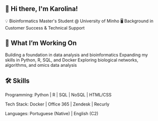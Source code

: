 ## 👋 Hi there, I'm Karolina!

💡 Bioinformatics Master's Student @ University of Minho
🖥️ Background in Customer Success & Technical Support
 
## 🚀 What I’m Working On
Building a foundation in data analysis and bioinformatics
Expanding my skills in Python, R, SQL, and Docker
Exploring biological networks, algorithms, and omics data analysis

## 🛠️ Skills
Programming: Python | R | SQL | NoSQL | HTML/CSS

Tech Stack: Docker | Office 365 | Zendesk | Recurly

Languages: Portuguese (Native) | English (C2)

<!--
**klopesb/klopesb** is a ✨ _special_ ✨ repository because its `README.md` (this file) appears on your GitHub profile.

Here are some ideas to get you started:

- 🔭 I’m currently working on ...
- 🌱 I’m currently learning ...
- 👯 I’m looking to collaborate on ...
- 🤔 I’m looking for help with ...
- 💬 Ask me about ...
- 📫 How to reach me: ...
- 😄 Pronouns: ...
- ⚡ Fun fact: ...
-->
